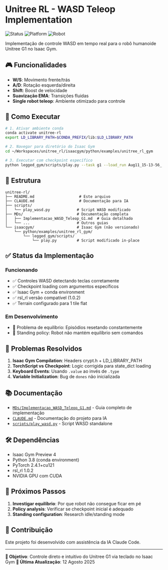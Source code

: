 # Unitree RL - WASD Teleop Implementation

![Status](https://img.shields.io/badge/Status-WASD%20Funcionando-brightgreen)
![Platform](https://img.shields.io/badge/Platform-Isaac%20Gym-blue)
![Robot](https://img.shields.io/badge/Robot-Unitree%20G1-orange)

Implementação de controle WASD em tempo real para o robô humanoide Unitree G1 no Isaac Gym.

## 🎮 Funcionalidades

- **W/S**: Movimento frente/trás
- **A/D**: Rotação esquerda/direita  
- **Shift**: Boost de velocidade
- **Suavização EMA**: Transições fluidas
- **Single robot teleop**: Ambiente otimizado para controle

## 🚀 Como Executar

```bash
# 1. Ativar ambiente conda
conda activate unitree-rl
export LD_LIBRARY_PATH=$CONDA_PREFIX/lib:$LD_LIBRARY_PATH

# 2. Navegar para diretório do Isaac Gym
cd ~/Workspaces/unitree_rl/isaacgym/python/examples/unitree_rl_gym

# 3. Executar com checkpoint específico  
python legged_gym/scripts/play.py --task g1 --load_run Aug11_15-13-56_ --checkpoint 10
```

## 📁 Estrutura

```
unitree-rl/
├── README.md                    # Este arquivo
├── CLAUDE.md                    # Documentação para IA
├── scripts/
│   └── play_wasd.py            # Script WASD modificado
├── MDs/                        # Documentação completa
│   ├── Implementacao_WASD_Teleop_G1.md  # Guia detalhado
│   └── ...                     # Outros guias
└── isaacgym/                   # Isaac Gym (não versionado)
    └── python/examples/unitree_rl_gym/
        └── legged_gym/scripts/
            └── play.py         # Script modificado in-place
```

## ✅ Status da Implementação

### Funcionando
- ✅ Controles WASD detectando teclas corretamente
- ✅ Checkpoint loading com argumentos específicos
- ✅ Isaac Gym + conda environment
- ✅ rsl_rl versão compatível (1.0.2)
- ✅ Terrain configurado para 1 tile flat

### Em Desenvolvimento  
- 🔄 Problema de equilíbrio: Episódios resetando constantemente
- 🔄 Standing policy: Robot não mantém equilíbrio sem comandos

## 🔧 Problemas Resolvidos

1. **Isaac Gym Compilation**: Headers crypt.h + LD_LIBRARY_PATH
2. **TorchScript vs Checkpoint**: Logic corrigida para state_dict loading  
3. **Keyboard Events**: Usando `.value` ao invés de `.type`
4. **Variable Initialization**: Bug de `dones` não inicializada

## 📚 Documentação

- [`MDs/Implementacao_WASD_Teleop_G1.md`](MDs/Implementacao_WASD_Teleop_G1.md) - Guia completo de implementação
- [`CLAUDE.md`](CLAUDE.md) - Documentação do projeto para IA
- [`scripts/play_wasd.py`](scripts/play_wasd.py) - Script WASD standalone

## 🛠️ Dependências

- Isaac Gym Preview 4
- Python 3.8 (conda environment)
- PyTorch 2.4.1+cu121
- rsl_rl 1.0.2
- NVIDIA GPU com CUDA

## 📝 Próximos Passos

1. **Investigar equilíbrio**: Por que robot não consegue ficar em pé
2. **Policy analysis**: Verificar se checkpoint inicial é adequado
3. **Standing configuration**: Research idle/standing mode

## 🤝 Contribuição

Este projeto foi desenvolvido com assistência da IA Claude Code.

---

**🎯 Objetivo**: Controle direto e intuitivo do Unitree G1 via teclado no Isaac Gym
**📅 Última Atualização**: 12 Agosto 2025